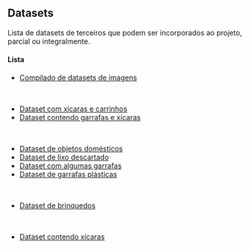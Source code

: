 ## Datasets

Lista de datasets de terceiros que podem ser incorporados ao projeto, parcial ou integralmente.

#### Lista

- [Compilado de datasets de imagens](https://blog.cambridgespark.com/50-free-machine-learning-datasets-image-datasets-241852b03b49)

&nbsp;

- [Dataset com xícaras e carrinhos](https://aivaslab.github.io/toybox/)
- [Dataset contendo garrafas e xícaras](http://rgbd-dataset.cs.washington.edu/dataset/rgbd-dataset_full/)

&nbsp;

- [Dataset de objetos domésticos](http://www.vision.caltech.edu/pmoreels/Datasets/Home_Objects_06/)
- [Dataset de lixo descartado](http://tacodataset.org/)
- [Dataset com algumas garrafas](http://www.slipguru.unige.it/Data/glassense_vision/)
- [Dataset de garrafas plásticas](https://www.kaggle.com/deadskull7/cola-bottle-identification)

&nbsp;

- [Dataset de brinquedos](http://www.vision.caltech.edu/pmoreels/Datasets/Giuseppe_Toys_03/)

&nbsp;

- [Dataset contendo xícaras](http://ai.stanford.edu/~asaxena/robotdatacollection/dataset.html)
